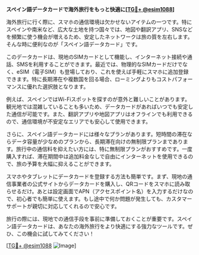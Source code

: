 **スペイン語データカードで海外旅行をもっと快適に[[TG💪+ @esim1088](https://t.me/s/esim1088)]**

海外旅行に行く際に、スマホの通信環境は欠かせないアイテムの一つです。特にスペインや南米など、広大な土地を持つ国々では、地図や翻訳アプリ、SNSなどを頻繁に使う機会が増えるため、安定したネットワークは旅の質を左右します。そんな時に便利なのが「スペイン語データカード」です。

このデータカードは、現地のSIMカードとして機能し、インターネット接続や通話、SMSを利用することができます。最近では、物理的なSIMカードだけでなく、eSIM（電子SIM）も登場しており、これを使えば手軽にスマホに追加登録できます。特に長期滞在や複数国を回る場合、ローミングよりもコストパフォーマンスに優れた選択肢となります。

例えば、スペインではWi-Fiスポットを探すのが意外と難しいことがあります。観光地では混雑していることも多いため、データカードがあればいつでも安定した通信が可能です。また、翻訳アプリや地図アプリはオフラインでも利用できるので、通信環境が不安定なエリアでも安心して使用できます。

さらに、スペイン語データカードには様々なプランがあります。短時間の滞在ならデータ容量が少なめのプランから、長期滞在向けの無制限プランまであります。旅行中の通信料を抑えたい方には、特に無制限プランがおすすめです。一度購入すれば、滞在期間中は追加料金なしで自由にインターネットを使用できるので、旅の予算を大幅に抑えることができます。

スマホやタブレットにデータカードを登録する方法も簡単です。まず、現地の通信事業者の公式サイトからデータカードを購入し、QRコードをスマホに読み取らせるだけ。あとは設定画面でAPN（アクセスポイント名）を入力するだけなので、初心者でも簡単に使えます。もし途中で何か問題が発生しても、カスタマーサポートが親切に対応してくれるので安心です。

旅行の際には、現地での通信手段を事前に準備しておくことが重要です。スペイン語データカードは、あなたの海外旅行をより快適にする強力なツールです。ぜひ、この機会に試してみてください！

[[TG💪+ @esim1088](https://t.me/s/esim1088) ![Image](https://i.postimg.cc/Y0z9fWf4/image.png)]